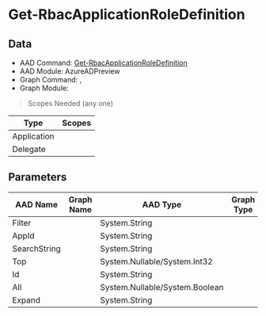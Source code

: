 # Get-RbacApplicationRoleDefinition

> 

## Data

+ AAD Command: [Get-RbacApplicationRoleDefinition](https://docs.microsoft.com/en-us/powershell/module/AzureADPreview/Get-RbacApplicationRoleDefinition)
+ AAD Module: AzureADPreview
+ Graph Command: [](), []()
+ Graph Module: 

> Scopes Needed (any one)

|Type|Scopes|
|---|---|
|Application||
|Delegate||

## Parameters

|AAD Name|Graph Name|AAD Type|Graph Type|Infos|
|---|---|---|---|---|
|Filter||System.String|||
|AppId||System.String|||
|SearchString||System.String|||
|Top||System.Nullable/System.Int32|||
|Id||System.String|||
|All||System.Nullable/System.Boolean|||
|Expand||System.String|||

